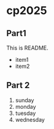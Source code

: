 # cp2025

## Part1
This is README.
- item1
- item2

## Part 2
1. sunday
1. monday
1. tuesday
1. wednesday
